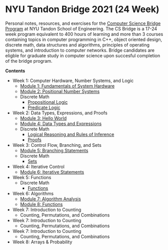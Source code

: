 # NYU Tandon Bridge 2021 (24 Week)

Personal notes, resources, and exercises for the [Computer Science Bridge Program](https://engineering.nyu.edu/academics/programs/nyu-tandon-bridge) at NYU Tandon School of Engineering. The CS Bridge is a 17-24 week program equivalent to 400 hours of learning and more than 3 courses containing topics in computer programming in C++, object oriented design, discrete math, data structures and algorithms, principles of operating systems, and introduction to computer networks. Bridge candidates are eligble for graduate study in computer science upon succesful completion of the bridge program.


**Contents**
* Week 1: Computer Hardware, Number Systems, and Logic
  * [Module 1: Fundamentals of System Hardware](https://github.com/saraaahh63/NYU-Tandon-Bridge-2021/blob/main/Week%201%20-%20Computer%20Hardware/Module%201/Fundamentals%20of%20System%20Hardware.md)
  * [Module 2: Positional Number Systems](https://github.com/saraaahh63/NYU-Tandon-Bridge-2021/blob/main/Week%201%20-%20Computer%20Hardware/Module%202/Number%20Systems.md)
  * Discrete Math
      * [Propositional Logic](https://github.com/saraaahh63/NYU-Tandon-Bridge-2021/blob/main/Week%201%20-%20Computer%20Hardware/Discrete%20Math/Propositional%20Logic.md)
      * [Predicate Logic](https://github.com/saraaahh63/NYU-Tandon-Bridge-2021/blob/main/Week%201%20-%20Computer%20Hardware/Discrete%20Math/Predicate%20Logic.md)
* Week 2: Data Types, Expressions, and Proofs
  * [Module 3: Hello World](https://github.com/saraaahh63/NYU-Tandon-Bridge-2021/blob/main/Week%202%20-%20Introduction%20to%20C++/Module%203/Hello%20World.md)
  * [Module 4: Data Types and Expressions](https://github.com/saraaahh63/NYU-Tandon-Bridge-2021/blob/main/Week%202%20-%20Introduction%20to%20C++/Module%204/Data%20Types%20and%20Expressions.md)
  * Discrete Math
      * [Logical Reasoning and Rules of Inference](https://github.com/saraaahh63/NYU-Tandon-Bridge-2021/blob/main/Week%202%20-%20Introduction%20to%20C++/Discrete%20Math/Logical%20Reasoning.md)
      * [Proofs](https://github.com/saraaahh63/NYU-Tandon-Bridge-2021/blob/main/Week%202%20-%20Introduction%20to%20C%2B%2B/Discrete%20Math/Proofs.md)
* Week 3: Control Flow, Branching, and Sets
  * [Module 5: Branching Statements](https://github.com/saraaahh63/NYU-Tandon-Bridge-2021/blob/main/Week%203%20-%20Branching%20Statements/Module%205/Branching%20Statements.md)
  * Discrete Math
    * [Sets](https://github.com/saraaahh63/NYU-Tandon-Bridge-2021/blob/main/Week%203%20-%20Branching%20Statements/Discrete%20Math/Sets.md)
* Week 4: Iterative Control
  * [Module 6: Iterative Statements](https://github.com/saraaahh63/NYU-Tandon-Bridge-2021/blob/main/Week%204%20-%20Loops%20/Iterative%20Statements.md)
* Week 5: Functions
  * Discrete Math
    * [Functions](https://github.com/saraaahh63/NYU-Tandon-Bridge-2021/blob/main/Week%205%20-%20Discrete%20Math%20Functions/Math%20Functions.md)
* Week 6: Algorithms
  * [Module 7: Algorithm Analysis](https://github.com/saraaahh63/NYU-Tandon-Bridge-2021/blob/main/Week%206%20-%20Algorithms/Module%207/Algorithm%20Analysis.md)
  * [Module 8: Functions](https://github.com/saraaahh63/NYU-Tandon-Bridge-2021/blob/main/Week%206%20-%20Algorithms/Module%208/Functions.md)
* Week 7: Introduction to Counting
  * Counting, Permutations, and Combinations
* Week 7: Introduction to Counting
  * Counting, Permutations, and Combinations
* Week 7: Introduction to Counting
  * Counting, Permutations, and Combinations
* Week 8: Arrays & Probability


